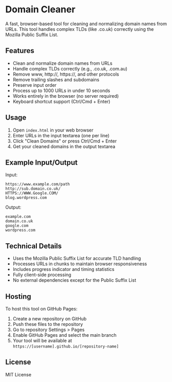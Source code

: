 # Domain Cleaner

A fast, browser-based tool for cleaning and normalizing domain names from URLs. This tool handles complex TLDs (like .co.uk) correctly using the Mozilla Public Suffix List.

## Features

- Clean and normalize domain names from URLs
- Handle complex TLDs correctly (e.g., .co.uk, .com.au)
- Remove www, http://, https://, and other protocols
- Remove trailing slashes and subdomains
- Preserve input order
- Process up to 1000 URLs in under 10 seconds
- Works entirely in the browser (no server required)
- Keyboard shortcut support (Ctrl/Cmd + Enter)

## Usage

1. Open `index.html` in your web browser
2. Enter URLs in the input textarea (one per line)
3. Click "Clean Domains" or press Ctrl/Cmd + Enter
4. Get your cleaned domains in the output textarea

## Example Input/Output

Input:
```
https://www.example.com/path
http://sub.domain.co.uk/
HTTPS://WWW.Google.COM/
blog.wordpress.com
```

Output:
```
example.com
domain.co.uk
google.com
wordpress.com
```

## Technical Details

- Uses the Mozilla Public Suffix List for accurate TLD handling
- Processes URLs in chunks to maintain browser responsiveness
- Includes progress indicator and timing statistics
- Fully client-side processing
- No external dependencies except for the Public Suffix List

## Hosting

To host this tool on GitHub Pages:

1. Create a new repository on GitHub
2. Push these files to the repository
3. Go to repository Settings > Pages
4. Enable GitHub Pages and select the main branch
5. Your tool will be available at `https://[username].github.io/[repository-name]`

## License

MIT License 